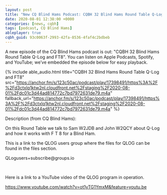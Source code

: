 ```yaml
---
layout: post
title: "New CQ Blind Hams Podcast: CQBH 32 Blind Hams Round Table Q-Log and FT8"
date: 2020-08-01 12:38:00 +0000
categories: [news, cqbh]
tags: [podcast, CQ Blind Hams]
ableplayer: true
cqbh_guid: 93c0063f-2993-42fa-8536-4faf4c2bdbeb
---
```


A new episode of the CQ Blind Hams podcast is out: "CQBH 32 Blind Hams Round Table Q-Log and FT8". You can listen on Apple Podcasts, Spotify, and YouTube; we’ve embedded the episode below for easy playback.

{% include able_audio.html title="CQBH 32 Blind Hams Round Table Q-Log and FT8" src="https://anchor.fm/s/123c50ac/podcast/play/17398491/https%3A%2F%2Fd3ctxlq1ktw2nl.cloudfront.net%2Fstaging%2F2020-08-01%2Fdc01c3d44ad814772c7bd7972631de79.m4a" fallback_url="https://anchor.fm/s/123c50ac/podcast/play/17398491/https%3A%2F%2Fd3ctxlq1ktw2nl.cloudfront.net%2Fstaging%2F2020-08-01%2Fdc01c3d44ad814772c7bd7972631de79.m4a" %}

Description (from CQ Blind Hams):

<p>On this Round Table we talk to Sam W2JDB and John W2QCY about Q-Log and how it works with F T 8 for a Blind Ham.</p>
<p>This is a link to the QLOG users group where the files for QLOG can be found in the files section.</p>
<p>QLogusers+subscribe@groups.io</p>
<p><br></p>
<p>Here is a link to a YouTube video of the QLOG program in operation.</p>
<p><a href="https://www.youtube.com/watch?v=ot1yTG1YmxM&amp;feature=youtu.be">https://www.youtube.com/watch?v=ot1yTG1YmxM&amp;feature=youtu.be</a></p>
